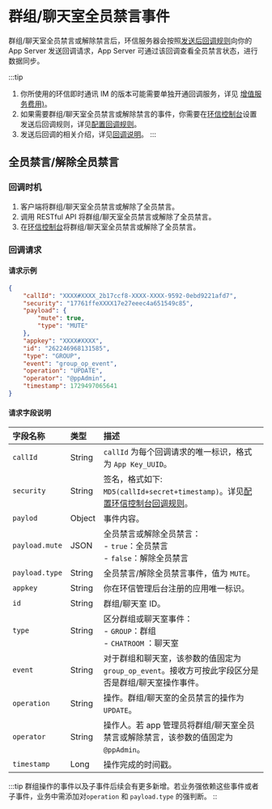# 群组/聊天室全员禁言事件 

群组/聊天室全员禁言或解除禁言后，环信服务器会按照[发送后回调规则](/product/enable_and_configure_IM.html#配置回调规则)向你的 App Server 发送回调请求，App Server 可通过该回调查看全员禁言状态，进行数据同步。

:::tip
1. 你所使用的环信即时通讯 IM 的版本可能需要单独开通回调服务，详见 [增值服务费用)](/product/pricing_policy.html#增值服务费用)。
2. 如果需要群组/聊天室全员禁言或解除禁言的事件，你需要在[环信控制台](https://console.easemob.com/user/login)设置发送后回调规则，详见[配置回调规则](/product/enable_and_configure_IM.html#配置回调规则)。
3. 发送后回调的相关介绍，详见[回调说明](/document/server-side/callback_postsending.html)。
:::

## 全员禁言/解除全员禁言

### 回调时机

1. 客户端将群组/聊天室全员禁言或解除了全员禁言。
2. 调用 RESTful API 将群组/聊天室全员禁言或解除了全员禁言。
3. 在[环信控制台](https://console.easemob.com/user/login)将群组/聊天室全员禁言或解除了全员禁言。
 
### 回调请求

#### 请求示例

```json
{
	"callId": "XXXX#XXXX_2b17ccf8-XXXX-XXXX-9592-0ebd9221afd7",
	"security": "17761ffeXXXX17e27eeec4a651549c85",
	"payload": {
		"mute": true,
		"type": "MUTE"
	},
	"appkey": "XXXX#XXXX",
	"id": "262246968131585",
	"type": "GROUP",
	"event": "group_op_event",
	"operation": "UPDATE",
	"operator": "@ppAdmin",
	"timestamp": 1729497065641
}
```

#### 请求字段说明

| 字段名称         | 类型   | 描述                                                         |
| :------------- | :----- | :----------------------------------------------------------- |
| `callId`       | String | `callId` 为每个回调请求的唯一标识，格式为 `App Key_UUID`。      |
| `security`     | String | 签名，格式如下: `MD5(callId+secret+timestamp)`。详见[配置环信控制台回调规则](/product/enable_and_configure_IM.html#配置回调规则)。|
| `paylod`       | Object | 事件内容。                                                     |
| `payload.mute` | JSON   | 全员禁言或解除全员禁言：<br/> - `true`：全员禁言 <br/> - `false`：解除全员禁言 | 
| `payload.type` | String | 全员禁言/解除全员禁言事件，值为 `MUTE`。        |
| `appkey`       | String | 你在环信管理后台注册的应用唯一标识。                           |
| `id`           | String | 群组/聊天室 ID。                                                |
| `type`         | String | 区分群组或聊天室事件：<br/> - `GROUP`：群组 <br/> - `CHATROOM` ：聊天室     |
| `event`        | String | 对于群组和聊天室，该参数的值固定为 `group_op_event`。接收方可按此字段区分是否是群组/聊天室操作事件。 |
| `operation`    | String | 操作。群组/聊天室的全员禁言的操作为 `UPDATE`。 |
| `operator`     | String | 操作人。若 app 管理员将群组/聊天室全员禁言或解除禁言，该参数的值固定为 `@ppAdmin`。     |
| `timestamp`    | Long   | 操作完成的时间戳。  |


:::tip
群组操作的事件以及子事件后续会有更多新增。若业务强依赖这些事件或者子事件，业务中需添加对`operation` 和 `payload.type` 的强判断。
::












